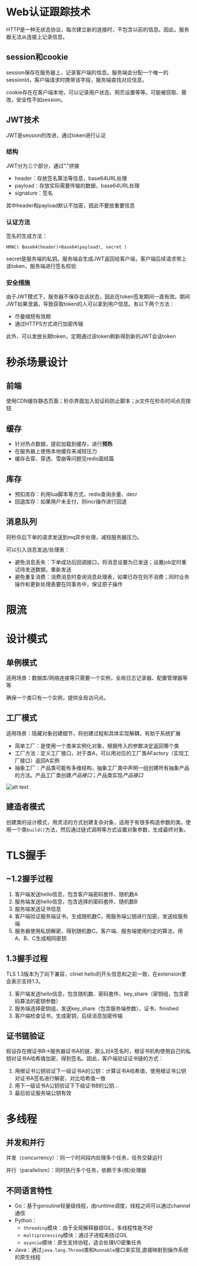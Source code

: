 # Web认证跟踪技术
HTTP是一种无状态协议，每次建立新的连接时，不包含以前的信息。因此，服务器无法从连接上记录信息。
## session和cookie
session保存在服务器上，记录客户端的信息。服务端会分配一个唯一的sessionId，客户端请求时携带该字段，服务端查找对应信息。

cookie存在在客户端本地，可以记录用户状态、网页设置等等。可能被窃取、篡改，安全性不如session。

## JWT技术
JWT是session的改进，通过token进行认证
### 结构
JWT分为三个部分，通过"."拼接
- header：存放签名算法等信息，base64URL处理
- payload：存放实际需要传输的数据，base64URL处理
- signature：签名

其中header和payload默认不加密，因此不要放重要信息

### 认证方法
签名的生成方法：

`
HMAC( Base64(header)+Base64(payload), secret )
`

secret是服务端的私钥。服务端会生成JWT返回给客户端，客户端后续请求带上该token，服务端进行签名校验

### 安全措施
由于JWT模式下，服务器不保存会话状态，因此在token签发期间一直有效。期间JWT如果泄漏，导致获取token的人可以拿到用户信息。有以下两个方法：
- 尽量缩短有效期
- 通过HTTPS方式进行加密传输

此外，可以发放长期token，定期通过该token刷新得到新的JWT会话token

# 秒杀场景设计
## 前端
使用CDN缓存静态页面；秒杀界面加入验证码防止脚本；js文件在秒杀时间点亮按钮

## 缓存
- 针对热点数据，提前加载到缓存，进行**预热**
- 在服务器上使用本地缓存来减轻压力
- 缓存击穿、穿透、雪崩等问题见redis面经篇

## 库存
- 预扣库存：利用lua脚本等方式，redis查询余量、decr
- 回退库存：如果用户未支付，则incr操作进行回退

## 消息队列
将秒杀后下单的请求发送到mq异步处理，减轻服务器压力。

可以引入消息发送/处理表：
- 避免消息丢失：下单成功后回调接口，将消息设置为已发送；设置job定时重试待发送数据，重新发送
- 避免重复消费：消费消息时查询消息处理表，如果已存在则不消费；同时业务操作和更新处理表要在同事务中，保证原子操作

# 限流

# 设计模式
## 单例模式
适用场景：数据库/网络连接等只需要一个实例，全局日志记录器、配置管理器等等

确保一个类只有一个实例，提供全局访问点。

## 工厂模式
适用场景：隐藏对象创建细节，将创建过程和具体实现解耦，有助于系统扩展

- 简单工厂：是使用一个类来实例化对象，根据传入的参数决定返回哪个类
- 工厂方法：定义工厂接口，对于类A，可以用对应的工厂类AFactory（实现工厂接口）返回A实例
- 抽象工厂：产品类可能有多维结构，抽象工厂类中声明一组创建所有抽象产品的方法。产品工厂类创建*产品接口*；产品类实现*产品接口*

![alt text](https://img2022.cnblogs.com/blog/1707576/202203/1707576-20220324190756963-1279534824.png)

## 建造者模式
创建类的设计模式，用灵活的方式创建复杂对象，适用于有很多构造参数的类。使用一个类`build()`方法，然后通过链式调用等方式设置对象参数，生成最终对象。

# TLS握手
## ~1.2握手过程

1. 客户端发送hello信息，包含客户端密码套件、随机数A
2. 服务端发送hello信息，包含选择的密码套件、随机数B
3. 服务端发送证书信息
4. 客户端验证服务端证书，生成随机数C，用服务端公钥进行加密，发送给服务端
5. 服务器使用私钥解密，得到随机数C。客户端、服务端使用约定的算法，用A、B、C生成相同密钥

## 1.3握手过程

TLS 1.3版本为了向下兼容，clinet hello的开头信息和之前一致，在extension里会表示支持1.3。

1. 客户端发送hello信息，包含随机数、密码套件、key_share（密钥组，包含密码算法的密钥参数）
2. 服务端选择密钥组，发送key_share（包含服务端参数）、证书、finished
3. 客户端检查证书，生成密钥，后续消息加密传输


## 证书链验证

假设存在根证书R->服务器证书A的链，那么对A签名时，根证书机构使用自己的私钥对证书A哈希值加密，得到签名。因此，客户端验证证书链的方式：
1. 用根证书公钥验证下一级证书A的公钥：计算证书A哈希值，使用根证书公钥对证书A签名进行解密，对比哈希值一致
2. 用下一级证书A公钥验证下下级证书B的公钥...
3. 最后验证服务端公钥有效


# 多线程
## 并发和并行
并发（concurrency）：同一个时间段内处理多个任务，任务交替运行

并行（parallelism）：同时执行多个任务，依赖于多(核)处理器

## 不同语言特性

- Go：基于goroutine轻量级线程，由runtime调度，线程之间可以通过channel通信
- Python：
    - `threading`模块：由于全局解释器锁GIL，多线程性能不好
    - `multiprocessing`模块：通过子进程来绕过GIL
    - `asyncio`模块：原生支持协程，适合处理I/O密集任务
- Java：通过`java.lang.Thread`类和`Runnable`接口来实现,直接映射到操作系统的原生线程
